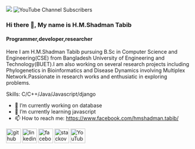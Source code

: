 ![](https://komarev.com/ghpvc/?username=shadmantabib&color=brightgreen)
![YouTube Channel Subscribers](https://img.shields.io/youtube/channel/subscribers/UC2vvSha0UzcXMM4lDGJJaYw?color=%23FFFFFF&logo=Youtube&logoColor=%23FF0000&style=plastic)
### Hi there 👋, My name is H.M.Shadman Tabib
#### Programmer,developer,researcher


Here I am H.M.Shadman Tabib pursuing B.Sc in Computer Science and Engineering(CSE) from Bangladesh University of Engineering and Technology(BUET).I am also working on several research projects including Phylogenetics in Bioinformatics and Disease Dynamics involving Multiplex Network.Passionate in research works and enthusiatic in exploring problems.

Skills: C/C++/Java/Javascript/django

- 🔭 I’m currently working on database 
- 🌱 I’m currently learning javascript 
- 📫 How to reach me: https://www.facebook.com/hmshadman.tabib/ 


[<img src='https://cdn.jsdelivr.net/npm/simple-icons@3.0.1/icons/github.svg' alt='github' height='40'>](https://github.com/https://github.com/shadmantabib)  [<img src='https://cdn.jsdelivr.net/npm/simple-icons@3.0.1/icons/linkedin.svg' alt='linkedin' height='40'>](https://www.linkedin.com/in/https://www.linkedin.com/in/hm-shadman-tabib-3229a41b0//)  [<img src='https://cdn.jsdelivr.net/npm/simple-icons@3.0.1/icons/facebook.svg' alt='facebook' height='40'>](https://www.facebook.com/https://www.facebook.com/hmshadman.tabib/)  [<img src='https://cdn.jsdelivr.net/npm/simple-icons@3.0.1/icons/stackoverflow.svg' alt='stackoverflow' height='40'>](https://stackoverflow.com/users/https://stackexchange.com/users/29117291/shadmantabib)  [<img src='https://cdn.jsdelivr.net/npm/simple-icons@3.0.1/icons/youtube.svg' alt='YouTube' height='40'>](https://www.youtube.com/channel/https://www.youtube.com/channel/UC-r6q8jA0bumJEZC9kSw4HA)  






